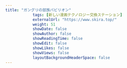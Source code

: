 ```yaml
---
title: "ガングリの部族パビリオン"
            tags: [新しい漫画テクノロジー交換ステーション]
            externalUrl: "https://www.skira.top/"
            weight: 51
            showDate: false
            showAuthor: false
            showReadingTime: false
            showEdit: false
            showLikes: false
            showViews: false
            layoutBackgroundHeaderSpace: false
---
```

